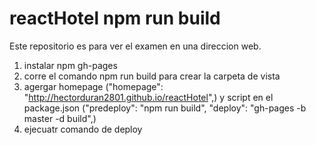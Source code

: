 # reactHotel npm run build 

Este repositorio es para ver el examen en una direccion web.

1. instalar npm gh-pages
2. corre el comando npm run build para crear la carpeta de vista
3. agergar homepage ("homepage": "http://hectorduran2801.github.io/reactHotel",) y script en el package.json ("predeploy": "npm run build",
    "deploy": "gh-pages -b master -d build",)
4. ejecuatr comando de deploy

